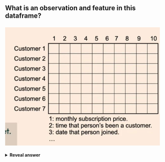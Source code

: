 ## What is an observation and feature in this dataframe?<br><br><img src="../../../../../media/paste-a3e0652b16f5aef3791128bc611b2e6c9c3e703e.jpg"><br>
<details>
<summary><b>Reveal answer</b></summary>
An observation is one row of data in the datagrame<br>a feature is one column of data in the data frame
</details>
